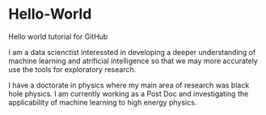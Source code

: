 # Hello-World
Hello world tutorial for GitHub

I am a data scienctist interessted in developing a deeper understanding of machine learning and atrificial intelligence so that we may more accurately use the tools for exploratory research. 

I have a doctorate in physics where my main area of research was black hole physics. I am currently working as a Post Doc and investigating the applicability of machine learning to high energy physics.
